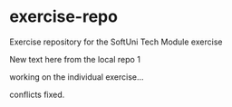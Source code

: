 # exercise-repo
Exercise repository for the SoftUni Tech Module exercise

New text here from the local repo 1

working on the individual exercise...

conflicts fixed.